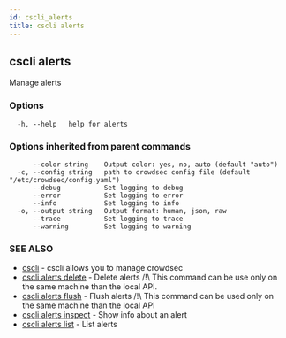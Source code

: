 ```yaml
---
id: cscli_alerts
title: cscli alerts
---
```

## cscli alerts

Manage alerts

### Options

```
  -h, --help   help for alerts
```

### Options inherited from parent commands

```
      --color string    Output color: yes, no, auto (default "auto")
  -c, --config string   path to crowdsec config file (default "/etc/crowdsec/config.yaml")
      --debug           Set logging to debug
      --error           Set logging to error
      --info            Set logging to info
  -o, --output string   Output format: human, json, raw
      --trace           Set logging to trace
      --warning         Set logging to warning
```

### SEE ALSO

* [cscli](/cscli/cscli.md)	 - cscli allows you to manage crowdsec
* [cscli alerts delete](/cscli/cscli_alerts_delete.md)	 - Delete alerts
/!\ This command can be use only on the same machine than the local API.
* [cscli alerts flush](/cscli/cscli_alerts_flush.md)	 - Flush alerts
/!\ This command can be used only on the same machine than the local API
* [cscli alerts inspect](/cscli/cscli_alerts_inspect.md)	 - Show info about an alert
* [cscli alerts list](/cscli/cscli_alerts_list.md)	 - List alerts

